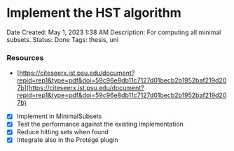 # Implement the HST algorithm

Date Created: May 1, 2023 1:38 AM
Description: For computing all minimal subsets.
Status: Done
Tags: thesis, uni

### Resources

- [https://citeseerx.ist.psu.edu/document?repid=rep1&type=pdf&doi=59c96e8db11c7127d01becb2b1952baf219d207b](https://citeseerx.ist.psu.edu/document?repid=rep1&type=pdf&doi=59c96e8db11c7127d01becb2b1952baf219d207b)

- [x]  Implement in MinimalSubsets
- [x]  Test the performance against the existing implementation
- [x]  Reduce hitting sets when found
- [x]  Integrate also in the Protégé plugin
